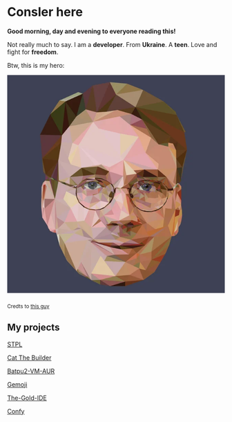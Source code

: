 # Consler here

**Good morning, day and evening to everyone reading this!**

Not really much to say. I am a **developer**. From **Ukraine**. A **teen**. Love and fight for **freedom**.

Btw, this is my hero:

![Linus Torvals is supposed to be here](https://github.com/consler/Consler/blob/main/linus_torvals.png)

<sub> Credts to [this guy](https://www.reddit.com/r/linuxmasterrace/comments/qng9b3/made_a_polygon_portrait_of_linus_torvalds/)</sub>

## My projects
[STPL](https://github.com/consler/STPL)

[Cat The Builder](https://github.com/consler/cat-the-builder)

[Batpu2-VM-AUR](https://github.com/consler/Batpu2-VM-AUR)

[Gemoji](https://github.com/consler/Gemoji)

[The-Gold-IDE](https://github.com/consler/The-Gold-IDE)

[Confy](https://github.com/consler/Confy)
